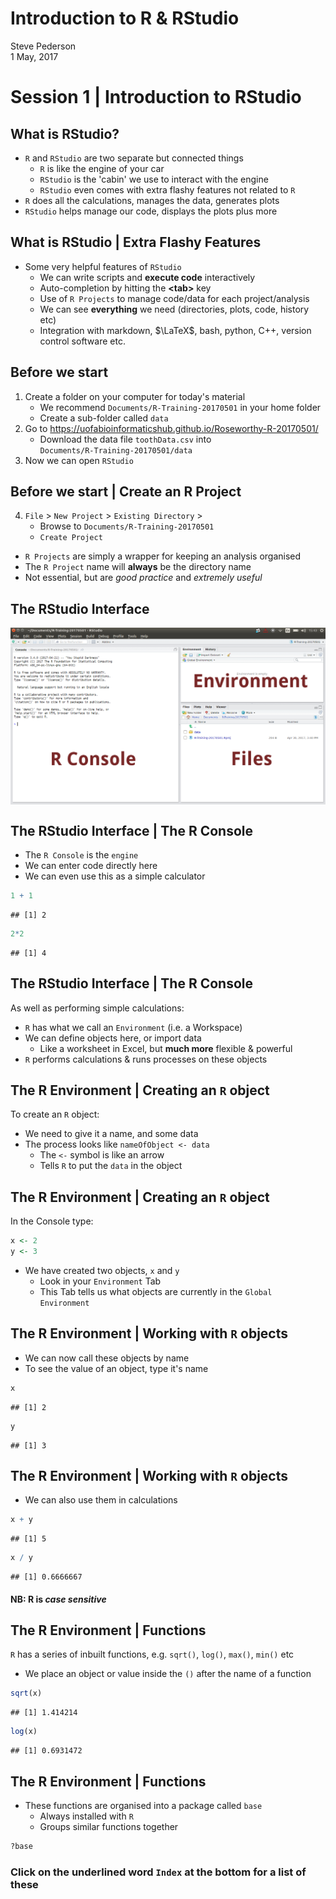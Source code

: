 # Introduction to R & RStudio
Steve Pederson  
1 May, 2017  



# Session 1 | Introduction to RStudio

## What is RStudio?

* `R` and `RStudio` are two separate but connected things
    + `R` is like the engine of your car
    + `RStudio` is the 'cabin' we use to interact with the engine
    + `RStudio` even comes with extra flashy features not related to `R` 
* `R` does all the calculations, manages the data, generates plots
* `RStudio` helps manage our code, displays the plots plus more

## What is RStudio | Extra Flashy Features

* Some very helpful features of `RStudio`
    + We can write scripts and **execute code** interactively
    + Auto-completion by hitting the **\<tab\>** key
    + Use of `R Projects` to manage code/data for each project/analysis
    + We can see **everything** we need (directories, plots, code, history etc)
    + Integration with markdown, $\LaTeX$, bash, python, C++, version control software etc.

## Before we start

1. Create a folder on your computer for today's material
    + We recommend `Documents/R-Training-20170501` in your home folder
    + Create a sub-folder called `data`
2. Go to https://uofabioinformaticshub.github.io/Roseworthy-R-20170501/
    + Download the data file `toothData.csv` into  
    `Documents/R-Training-20170501/data`
3. Now we can open `RStudio`

## Before we start | Create an R Project

4. `File` > `New Project` > `Existing Directory` >
    + Browse to `Documents/R-Training-20170501`
    + `Create Project`

* `R Projects` are simply a wrapper for keeping an analysis organised
* The `R Project` name will **always** be the directory name
* Not essential, but are *good practice* and *extremely useful*

## The RStudio Interface

<img src="../images/RStudio.png" width="800mm" style="display: block; margin: auto;" />

## The RStudio Interface | The R Console

* The `R Console` is the `engine`
* We can enter code directly here
* We can even use this as a simple calculator


```r
1 + 1
```

```
## [1] 2
```

```r
2*2
```

```
## [1] 4
```

## The RStudio Interface | The R Console

As well as performing simple calculations:

* `R` has what we call an `Environment` (i.e. a Workspace)
* We can define objects here, or import data
   + Like a worksheet in Excel, but **much more** flexible & powerful
* `R` performs calculations & runs processes on these objects

## The R Environment | Creating an `R` object

To create an `R` object:

* We need to give it a name, and some data
* The process looks like `nameOfObject <- data`
    + The `<-` symbol is like an arrow
    + Tells `R` to put the `data` in the object
    
## The R Environment | Creating an `R` object

In the Console type:


```r
x <- 2
y <- 3
```

* We have created two objects, `x` and `y`
    + Look in your `Environment` Tab
    + This Tab tells us what objects are currently in the `Global Environment`

## The R Environment | Working with `R` objects

* We can now call these objects by name
* To see the value of an object, type it's name


```r
x
```

```
## [1] 2
```

```r
y
```

```
## [1] 3
```


## The R Environment | Working with `R` objects

* We can also use them in calculations


```r
x + y
```

```
## [1] 5
```

```r
x / y
```

```
## [1] 0.6666667
```

#### NB: R is *case sensitive*

## The R Environment | Functions

`R` has a series of inbuilt functions, e.g. `sqrt()`, `log()`, `max()`, `min()` etc

* We place an object or value inside the `()` after the name of a function


```r
sqrt(x)
```

```
## [1] 1.414214
```

```r
log(x)
```

```
## [1] 0.6931472
```

## The R Environment | Functions

* These functions are organised into a package called `base`
    + Always installed with `R`
    + Groups similar functions together
    

```r
?base
```

### Click on the underlined word `Index` at the bottom for a list of these

